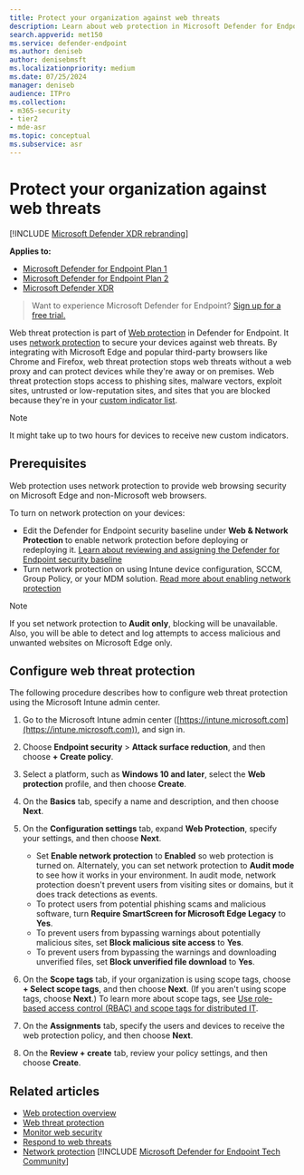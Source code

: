 ```yaml
---
title: Protect your organization against web threats
description: Learn about web protection in Microsoft Defender for Endpoint and how it can protect your organization.
search.appverid: met150
ms.service: defender-endpoint
ms.author: deniseb
author: denisebmsft
ms.localizationpriority: medium
ms.date: 07/25/2024
manager: deniseb
audience: ITPro
ms.collection: 
- m365-security
- tier2
- mde-asr
ms.topic: conceptual
ms.subservice: asr
---
```


# Protect your organization against web threats

[!INCLUDE [Microsoft Defender XDR rebranding](../includes/microsoft-defender.md)]

**Applies to:**
- [Microsoft Defender for Endpoint Plan 1](microsoft-defender-endpoint.md)
- [Microsoft Defender for Endpoint Plan 2](microsoft-defender-endpoint.md)
- [Microsoft Defender XDR](/defender-xdr)

> Want to experience Microsoft Defender for Endpoint? [Sign up for a free trial.](https://signup.microsoft.com/create-account/signup?products=7f379fee-c4f9-4278-b0a1-e4c8c2fcdf7e&ru=https://aka.ms/MDEp2OpenTrial?ocid=docs-wdatp-main-abovefoldlink&rtc=1)

Web threat protection is part of [Web protection](web-protection-overview.md) in Defender for Endpoint. It uses [network protection](network-protection.md) to secure your devices against web threats. By integrating with Microsoft Edge and popular third-party browsers like Chrome and Firefox, web threat protection stops web threats without a web proxy and can protect devices while they're away or on premises. Web threat protection stops access to phishing sites, malware vectors, exploit sites, untrusted or low-reputation sites, and sites that you are blocked because they're in your [custom indicator list](manage-indicators.md).

> [!NOTE]
> It might take up to two hours for devices to receive new custom indicators.

## Prerequisites

Web protection uses network protection to provide web browsing security on Microsoft Edge and non-Microsoft web browsers.

To turn on network protection on your devices:

- Edit the Defender for Endpoint security baseline under **Web & Network Protection** to enable network protection before deploying or redeploying it. [Learn about reviewing and assigning the Defender for Endpoint security baseline](configure-machines-security-baseline.md#review-and-assign-the-microsoft-defender-for-endpoint-security-baseline)
- Turn network protection on using Intune device configuration, SCCM, Group Policy, or your MDM solution. [Read more about enabling network protection](enable-network-protection.md)

> [!NOTE]
> If you set network protection to **Audit only**, blocking will be unavailable. Also, you will be able to detect and log attempts to access malicious and unwanted websites on Microsoft Edge only.

## Configure web threat protection

The following procedure describes how to configure web threat protection using the Microsoft Intune admin center.

1. Go to the Microsoft Intune admin center ([https://intune.microsoft.com](https://intune.microsoft.com)), and sign in.
 
2. Choose **Endpoint security** \> **Attack surface reduction**, and then choose **+ Create policy**.

3. Select a platform, such as **Windows 10 and later**, select the **Web protection** profile, and then choose **Create**. 

4. On the **Basics** tab, specify a name and description, and then choose **Next**.

5. On the **Configuration settings** tab, expand **Web Protection**, specify your settings, and then choose **Next**.

   - Set **Enable network protection** to **Enabled** so web protection is turned on. Alternately, you can set network protection to **Audit mode** to see how it works in your environment. In audit mode, network protection doesn't prevent users from visiting sites or domains, but it does track detections as events. 
   - To protect users from potential phishing scams and malicious software, turn **Require SmartScreen for Microsoft Edge Legacy** to **Yes**.
   - To prevent users from bypassing warnings about potentially malicious sites, set **Block malicious site access** to **Yes**.
   - To prevent users from bypassing the warnings and downloading unverified files, set **Block unverified file download** to **Yes**. 

6. On the **Scope tags** tab, if your organization is using scope tags, choose **+ Select scope tags**, and then choose **Next**. (If you aren't using scope tags, choose **Next**.) To learn more about scope tags, see [Use role-based access control (RBAC) and scope tags for distributed IT](/mem/intune/fundamentals/scope-tags).

7. On the **Assignments** tab, specify the users and devices to receive the web protection policy, and then choose **Next**.

8. On the **Review + create** tab, review your policy settings, and then choose **Create**.

## Related articles

- [Web protection overview](web-protection-overview.md)
- [Web threat protection](web-threat-protection.md)
- [Monitor web security](web-protection-monitoring.md)
- [Respond to web threats](web-protection-response.md)
- [Network protection](network-protection.md)
[!INCLUDE [Microsoft Defender for Endpoint Tech Community](../includes/defender-mde-techcommunity.md)]
